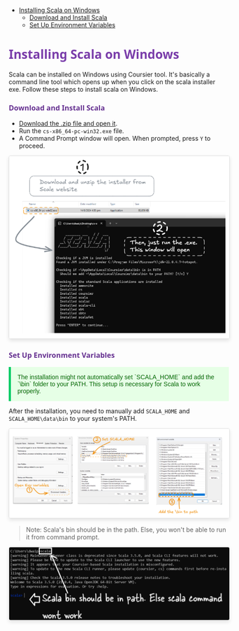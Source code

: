 - [Installing Scala on Windows](#installing-scala-on-windows)
    - [Download and Install Scala](#download-and-install-scala)
    - [Set Up Environment Variables](#set-up-environment-variables)


# <span style="color: #7A3DAA; font-family: Segoe UI, sans-serif;">Installing Scala on Windows

Scala can be installed on Windows using Coursier tool. It's basically a command line tool which opens up when you click on the scala installer exe. Follow these steps to install scala on Windows. 

### <span style="color: #653090; font-family: Segoe UI, sans-serif;">Download and Install Scala

- [Download the .zip file and open it](https://github.com/coursier/coursier/releases/latest/download/cs-x86_64-pc-win32.zip).
- Run the `cs-x86_64-pc-win32.exe` file.
- A Command Prompt window will open. When prompted, press `Y` to proceed.


<img src="images/2024-08-14-17-06-23.png" alt="Description of the image" style="max-width: 100%; height: auto; border: 1px solid #ddd; border-radius: 4px; box-shadow: 0 4px 8px rgba(0, 0, 0, 0.1);">



### <span style="color: #653090; font-family: Segoe UI, sans-serif;">Set Up Environment Variables

<p style="color: #006600; font-family: 'Trebuchet MS', Helvetica, sans-serif; background-color: #e6ffe6; padding: 15px; border-left: 5px solid #00cc66;">
The installation might not automatically set `SCALA_HOME` and add the `\bin` folder to your PATH. This setup is necessary for Scala to work properly.
</p>

After the installation, you need to manually add `SCALA_HOME` and `SCALA_HOME\data\bin` to your system's PATH.

<img src="images/2024-08-14-17-48-22.png" alt="Description of the image" style="max-width: 100%; height: auto; border: 1px solid #ddd; border-radius: 4px; box-shadow: 0 4px 8px rgba(0, 0, 0, 0.1);">


> Note: Scala's bin should be in the path. Else, you won't be able to run it from command prompt.

<img src="images/2024-08-14-17-57-31.png" alt="Description of the image" style="max-width: 100%; height: auto; border: 1px solid #ddd; border-radius: 4px; box-shadow: 0 4px 8px rgba(0, 0, 0, 0.1);">

